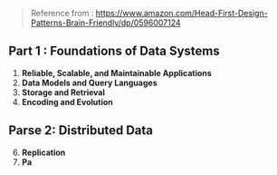 
> Reference from : https://www.amazon.com/Head-First-Design-Patterns-Brain-Friendly/dp/0596007124

## Part 1 : Foundations of Data Systems
1. **Reliable, Scalable, and Maintainable Applications**
2. **Data Models and Query Languages**
3. **Storage and Retrieval**
4. **Encoding and Evolution**
## Parse 2: **Distributed Data**
6. **Replication**
7. **Pa**
<!--stackedit_data:
eyJoaXN0b3J5IjpbLTMwMTkyMzEyOF19
-->